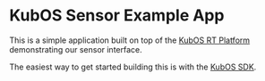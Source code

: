 # KubOS Sensor Example App

This is a simple application built on top of the [KubOS RT Platform](https://github.com/kubostech/KubOS-rt) demonstrating our sensor interface.

The easiest way to get started building this is with the [KubOS SDK](http://docs.kubos.co/latest/md_docs_kubos-sdk.html).
